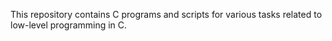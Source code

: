 This repository contains C programs and scripts for various tasks related to low-level programming in C.
